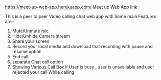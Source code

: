 https://meet-up-web-app.herokuapp.com/
Meet up Web App link

This is a peer to peer Video calling chat web app with
Some main Features are:-
1) Mute/Unmute mic
2) Hide/Unhide Camera stream
3) Share your screen
4) Record your local media and download that recording with pause and resume option
5) End call 
6) separate Chat call option
7) Showing Various Call Box If User is busy , user is unavailable and user rejected your call While calling
